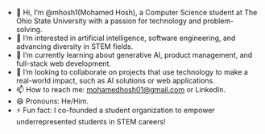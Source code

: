 -	👋 Hi, I’m @mhosh1(Mohamed Hosh), a Computer Science student at The Ohio State University with a passion for technology and problem-solving.
-	👀 I’m interested in artificial intelligence, software engineering, and advancing diversity in STEM fields.
-	🌱 I’m currently learning about generative AI, product management, and full-stack web development.
-	💞️ I’m looking to collaborate on projects that use technology to make a real-world impact, such as AI solutions or web applications.
-	📫 How to reach me: mohamedhosh01@gmail.com or LinkedIn.
-	😄 Pronouns: He/Him.
-	⚡ Fun fact: I co-founded a student organization to empower underrepresented students in STEM careers!


